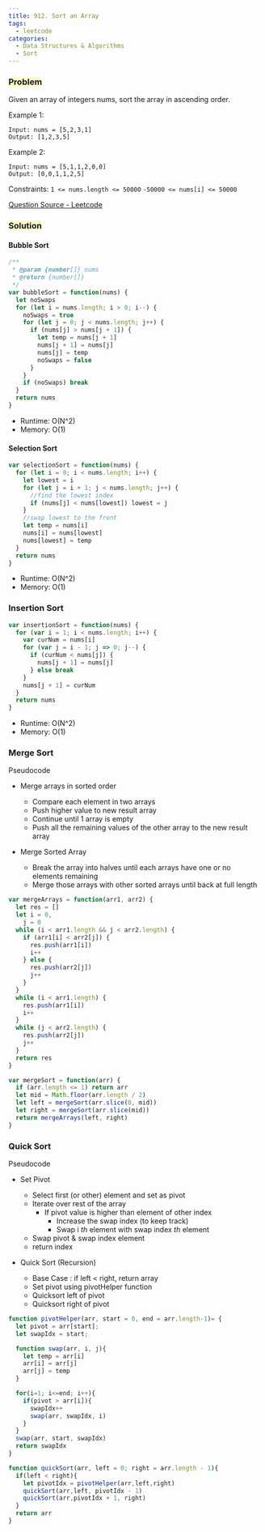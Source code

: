 ```yaml
---
title: 912. Sort an Array
tags:
  - leetcode
categories:
  - Data Structures & Algorithms
  - Sort
---
```


### <span style="background-color: #FFFBCC"> Problem

Given an array of integers nums, sort the array in ascending order.

<!-- more -->

Example 1:

```
Input: nums = [5,2,3,1]
Output: [1,2,3,5]
```

Example 2:

```
Input: nums = [5,1,1,2,0,0]
Output: [0,0,1,1,2,5]
```

Constraints:
`1 <= nums.length <= 50000`
`-50000 <= nums[i] <= 50000`

[Question Source - Leetcode](https://leetcode.com/problems/sort-an-array/)

### <span style="background-color: #FFFBCC"> Solution

#### Bubble Sort

```javascript
/**
 * @param {number[]} nums
 * @return {number[]}
 */
var bubbleSort = function(nums) {
  let noSwaps
  for (let i = nums.length; i > 0; i--) {
    noSwaps = true
    for (let j = 0; j < nums.length; j++) {
      if (nums[j] > nums[j + 1]) {
        let temp = nums[j + 1]
        nums[j + 1] = nums[j]
        nums[j] = temp
        noSwaps = false
      }
    }
    if (noSwaps) break
  }
  return nums
}
```

- Runtime: O(N^2)
- Memory: O(1)

#### Selection Sort

```javascript
var selectionSort = function(nums) {
  for (let i = 0; i < nums.length; i++) {
    let lowest = i
    for (let j = i + 1; j < nums.length; j++) {
      //find the lowest index
      if (nums[j] < nums[lowest]) lowest = j
    }
    //swap lowest to the front
    let temp = nums[i]
    nums[i] = nums[lowest]
    nums[lowest] = temp
  }
  return nums
}
```

- Runtime: O(N^2)
- Memory: O(1)

### Insertion Sort

```javascript
var insertionSort = function(nums) {
  for (var i = 1; i < nums.length; i++) {
    var curNum = nums[i]
    for (var j = i - 1; j => 0; j--) {
      if (curNum < nums[j]) {
        nums[j + 1] = nums[j]
      } else break
    }
    nums[j + 1] = curNum
  }
  return nums
}
```

- Runtime: O(N^2)
- Memory: O(1)

### Merge Sort

Pseudocode

- Merge arrays in sorted order

  - Compare each element in two arrays
  - Push higher value to new result array
  - Continue until 1 array is empty
  - Push all the remaining values of the other array to the new result array

- Merge Sorted Array
  - Break the array into halves until each arrays have one or no elements remaining
  - Merge those arrays with other sorted arrays until back at full length

```javascript
var mergeArrays = function(arr1, arr2) {
  let res = []
  let i = 0,
    j = 0
  while (i < arr1.length && j < arr2.length) {
    if (arr1[i] < arr2[j]) {
      res.push(arr1[i])
      i++
    } else {
      res.push(arr2[j])
      j++
    }
  }
  while (i < arr1.length) {
    res.push(arr1[i])
    i++
  }
  while (j < arr2.length) {
    res.push(arr2[j])
    j++
  }
  return res
}

var mergeSort = function(arr) {
  if (arr.length <= 1) return arr
  let mid = Math.floor(arr.length / 2)
  let left = mergeSort(arr.slice(0, mid))
  let right = mergeSort(arr.slice(mid))
  return mergeArrays(left, right)
}
```

### Quick Sort

Pseudocode

- Set Pivot

  - Select first (or other) element and set as pivot
  - Iterate over rest of the array
    - If pivot value is higher than element of other index
      - Increase the swap index (to keep track)
      - Swap i _th_ element with swap index _th_ element
  - Swap pivot & swap index element
  - return index

- Quick Sort (Recursion)
  - Base Case : if left < right, return array
  - Set pivot using pivotHelper function
  - Quicksort left of pivot
  - Quicksort right of pivot

```javascript
function pivotHelper(arr, start = 0, end = arr.length-1)= {
  let pivot = arr[start];
  let swapIdx = start;

  function swap(arr, i, j){
    let temp = arr[i]
    arr[i] = arr[j]
    arr[j] = temp
  }

  for(i=1; i<=end; i++){
    if(pivot > arr[i]){
      swapIdx++
      swap(arr, swapIdx, i)
    }
  }
  swap(arr, start, swapIdx)
  return swapIdx
}

function quickSort(arr, left = 0; right = arr.length - 1){
  if(left < right){
    let pivotIdx = pivotHelper(arr,left,right)
    quickSort(arr,left, pivotIdx - 1)
    quickSort(arr,pivotIdx + 1, right)
  }
  return arr
}
```
